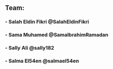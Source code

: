 ## Team:
### - Salah Eldin Fikri @SalahEldinFikri
### - Sama Muhamed @SamaIbrahimRamadan
### - Sally Ali @sally182
### - Salma El54en @salmael54en
